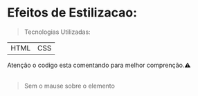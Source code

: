 # Efeitos de Estilizacao:

>Tecnologias Utilizadas:
<table>
  <tr>
    <td>HTML</td>
    <td>CSS</td>    
  </tr>
</table>
<div>
  Atenção o codigo esta comentando para melhor comprenção.⚠️  
  <br><br>
</div>

> Sem o mause sobre o elemento
<div align='center'>
  
</div>
